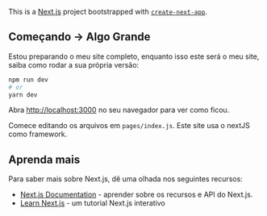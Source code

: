 This is a [Next.js](https://nextjs.org/) project bootstrapped with [`create-next-app`](https://github.com/vercel/next.js/tree/canary/packages/create-next-app).

## Começando -> Algo Grande

Estou preparando o meu site completo, enquanto isso este será o meu site, saiba como rodar a sua própria versão:

```bash
npm run dev
# or
yarn dev
```

Abra [http://localhost:3000](http://localhost:3000) no seu navegador para ver como ficou.

Comece editando os arquivos em `pages/index.js`. Este site usa o nextJS como framework.

## Aprenda mais


Para saber mais sobre Next.js, dê uma olhada nos seguintes recursos:

- [Next.js Documentation](https://nextjs.org/docs) - aprender sobre os recursos e API do Next.js.
- [Learn Next.js](https://nextjs.org/learn) - um tutorial Next.js interativo




